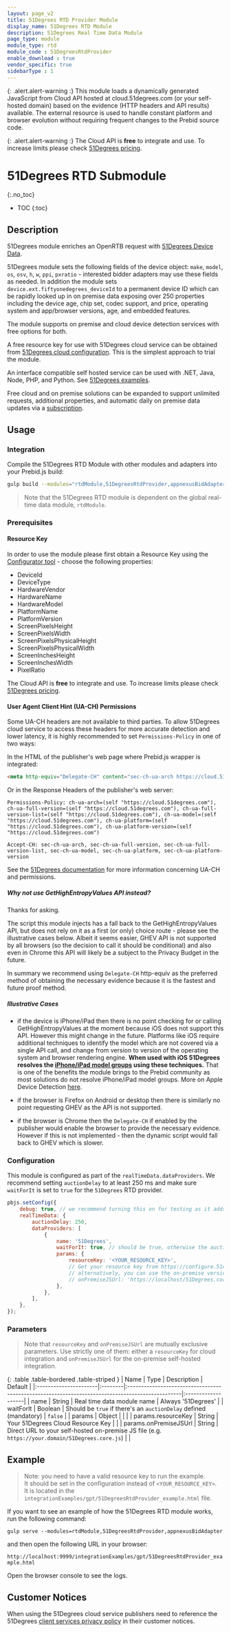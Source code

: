```yaml
---
layout: page_v2
title: 51Degrees RTD Provider Module
display_name: 51Degrees RTD Module
description: 51Degrees Real Time Data Module
page_type: module
module_type: rtd
module_code : 51DegreesRtdProvider
enable_download : true
vendor_specific: true
sidebarType : 1
---
```


{: .alert.alert-warning :}
This module loads a dynamically generated JavaScript from Cloud API hosted at cloud.51degrees.com (or your self-hosted domain) based on the evidence (HTTP headers and API results) available. The external resource is used to handle constant platform and browser evolution without requiring frequent changes to the Prebid source code.

{: .alert.alert-warning :}
The Cloud API is **free** to integrate and use. To increase limits please check [51Degrees pricing](https://51degrees.com/pricing).

# 51Degrees RTD Submodule

{:.no_toc}

* TOC
{:toc}

## Description

51Degrees module enriches an OpenRTB request with [51Degrees Device Data](https://51degrees.com/documentation/index.html).

51Degrees module sets the following fields of the device object: `make`, `model`, `os`, `osv`, `h`, `w`, `ppi`, `pxratio` - interested bidder adapters may use these fields as needed. In addition the module sets `device.ext.fiftyonedegrees_deviceId` to a permanent device ID which can be rapidly looked up in on premise data exposing over 250 properties including the device age, chip set, codec support, and price, operating system and app/browser versions, age, and embedded features.

The module supports on premise and cloud device detection services with free options for both. 

A free resource key for use with 51Degrees cloud service can be obtained from [51Degrees cloud configuration](https://configure.51degrees.com/HNZ75HT1?utm_source=Prebid&utm_medium=Documentation).  This is the simplest approach to trial the module.

An interface compatible self hosted service can be used with .NET, Java, Node, PHP, and Python.  See [51Degrees examples](https://51degrees.com/documentation/_examples__device_detection__getting_started__web__on_premise.html).

Free cloud and on premise solutions can be expanded to support unlimited requests, additional properties, and automatic daily on premise data updates via a [subscription](https://51degrees.com/pricing).

## Usage

### Integration

Compile the 51Degrees RTD Module with other modules and adapters into your Prebid.js build:

```bash
gulp build --modules="rtdModule,51DegreesRtdProvider,appnexusBidAdapter,..."  
```

> Note that the 51Degrees RTD module is dependent on the global real-time data module, `rtdModule`.

### Prerequisites

#### Resource Key

In order to use the module please first obtain a Resource Key using the [Configurator tool](https://configure.51degrees.com/HNZ75HT1?utm_source=Prebid&utm_medium=Documentation) - choose the following properties:

* DeviceId
* DeviceType
* HardwareVendor
* HardwareName
* HardwareModel
* PlatformName 
* PlatformVersion
* ScreenPixelsHeight
* ScreenPixelsWidth
* ScreenPixelsPhysicalHeight
* ScreenPixelsPhysicalWidth
* ScreenInchesHeight
* ScreenInchesWidth
* PixelRatio

The Cloud API is **free** to integrate and use. To increase limits please check [51Degrees pricing](https://51degrees.com/pricing).

#### User Agent Client Hint (UA-CH) Permissions

Some UA-CH headers are not available to third parties. To allow 51Degrees cloud service to access these headers for more accurate detection and lower latency, it is highly recommended to set `Permissions-Policy` in one of two ways:

In the HTML of the publisher's web page where Prebid.js wrapper is integrated:

```html
<meta http-equiv="Delegate-CH" content="sec-ch-ua-arch https://cloud.51degrees.com; sec-ch-ua-full-version https://cloud.51degrees.com; sec-ch-ua-full-version-list https://cloud.51degrees.com; sec-ch-ua-model https://cloud.51degrees.com; sec-ch-ua-platform https://cloud.51degrees.com; sec-ch-ua-platform-version https://cloud.51degrees.com"/>
```

Or in the Response Headers of the publisher's web server:

```http
Permissions-Policy: ch-ua-arch=(self "https://cloud.51degrees.com"), ch-ua-full-version=(self "https://cloud.51degrees.com"), ch-ua-full-version-list=(self "https://cloud.51degrees.com"), ch-ua-model=(self "https://cloud.51degrees.com"), ch-ua-platform=(self "https://cloud.51degrees.com"), ch-ua-platform-version=(self "https://cloud.51degrees.com")

Accept-CH: sec-ch-ua-arch, sec-ch-ua-full-version, sec-ch-ua-full-version-list, sec-ch-ua-model, sec-ch-ua-platform, sec-ch-ua-platform-version
```

See the [51Degrees documentation](https://51degrees.com/documentation/_device_detection__features__u_a_c_h__overview.html) for more information concerning UA-CH and permissions.

##### Why not use GetHighEntropyValues API instead?

Thanks for asking. 

The script this module injects has a fall back to the GetHighEntropyValues API, but does not rely on it as a first (or only) choice route - please see the illustrative cases below. Albeit it seems easier, GHEV API is not supported by all browsers (so the decision to call it should be conditional) and also even in Chrome this API will likely be a subject to the Privacy Budget in the future.

In summary we recommend using `Delegate-CH` http-equiv as the preferred method of obtaining the necessary evidence because it is the fastest and future proof method.

##### Illustrative Cases

* if the device is iPhone/iPad then there is no point checking for or calling GetHighEntropyValues at the moment because iOS does not support this API. However this might change in the future.  Platforms like iOS require additional techniques to identify the model which are not covered via a single API call, and change from version to version of the operating system and browser rendering engine. **When used with iOS 51Degrees resolves the [iPhone/iPad model groups](https://51degrees.com/documentation/4.4/_device_detection__features__apple_device_table.html) using these techniques.** That is one of the benefits the module brings to the Prebid community as most solutions do not resolve iPhone/iPad model groups. More on Apple Device Detection [here](https://51degrees.com/documentation/4.4/_device_detection__features__apple_detection.html).

* if the browser is Firefox on Android or desktop then there is similarly no point requesting GHEV as the API is not supported.

* if the browser is Chrome then the `Delegate-CH` if enabled by the publisher would enable the browser to provide the necessary evidence. However if this is not implemented - then the dynamic script would fall back to GHEV which is slower.

### Configuration

This module is configured as part of the `realTimeData.dataProviders`.  We recommend setting `auctionDelay` to at least 250 ms and make sure `waitForIt` is set to `true` for the `51Degrees` RTD provider.

```javascript
pbjs.setConfig({
    debug: true, // we recommend turning this on for testing as it adds more logging
    realTimeData: {
        auctionDelay: 250,
        dataProviders: [
            {
                name: '51Degrees',
                waitForIt: true, // should be true, otherwise the auctionDelay will be ignored
                params: {
                    resourceKey: '<YOUR_RESOURCE_KEY>',
                    // Get your resource key from https://configure.51degrees.com/HNZ75HT1?utm_source=Prebid&utm_medium=Documentation
                    // alternatively, you can use the on-premise version of the 51Degrees service and connect to your chosen end point
                    // onPremiseJSUrl: 'https://localhost/51Degrees.core.js'
                },
            },
        ],
    },
});
```

### Parameters 

> Note that `resourceKey` and `onPremiseJSUrl` are mutually exclusive parameters.  Use strictly one of them: either a `resourceKey` for cloud integration and `onPremiseJSUrl` for the on-premise self-hosted integration. 

{: .table .table-bordered .table-striped }
| Name                  | Type    | Description                                                                                      | Default            |
|:----------------------|:--------|:-------------------------------------------------------------------------------------------------|:-------------------|
| name                  | String  | Real time data module name                                                                       | Always '51Degrees' |
| waitForIt             | Boolean | Should be `true` if there's an `auctionDelay` defined (mandatory)                                | `false`            |
| params                | Object  |                                                                                                  |                    |
| params.resourceKey    | String  | Your 51Degrees Cloud Resource Key                                                                |                    |
| params.onPremiseJSUrl | String  | Direct URL to your self-hosted on-premise JS file (e.g. `https://your.domain/51Degrees.core.js`) |                    |

## Example 

> Note: you need to have a valid resource key to run the example.\
> It should be set in the configuration instead of `<YOUR_RESOURCE_KEY>`.\
> It is located in the `integrationExamples/gpt/51DegreesRtdProvider_example.html` file.

If you want to see an example of how the 51Degrees RTD module works,\
run the following command:

`gulp serve --modules=rtdModule,51DegreesRtdProvider,appnexusBidAdapter`

and then open the following URL in your browser:

`http://localhost:9999/integrationExamples/gpt/51DegreesRtdProvider_example.html`

Open the browser console to see the logs.

## Customer Notices

When using the 51Degrees cloud service publishers need to reference the 51Degrees [client services privacy policy](https://51degrees.com/terms/client-services-privacy-policy) in their customer notices.

